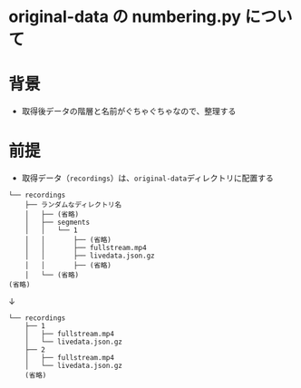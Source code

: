 # original-data の numbering.py について

# 背景

- 取得後データの階層と名前がぐちゃぐちゃなので、整理する

# 前提

- 取得データ（`recordings`）は、`original-data`ディレクトリに配置する

```
└── recordings
    ├── ランダムなディレクトリ名
    │   ├── (省略)
    │   ├── segments
    │   │   └── 1
    │   │       ├── (省略)
    │   │       ├── fullstream.mp4
    │   │       ├── livedata.json.gz
    │   │       ├── (省略)
    │   └── (省略)
(省略)
```

↓

```
└── recordings
    ├── 1
    │   ├── fullstream.mp4
    │   └── livedata.json.gz
    ├── 2
    │   ├── fullstream.mp4
    │   └── livedata.json.gz
    (省略)
```
